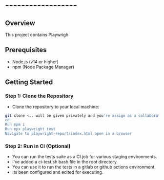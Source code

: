 # ------------------

## Overview

This project contains Playwrigh

## Prerequisites

- Node.js (v14 or higher)
- npm (Node Package Manager)

## Getting Started

### Step 1: Clone the Repository

- Clone the repository to your local machine:

````bash
git clone <.. will be given privately and you're assign as a collaborator in a private repo ....>```
cd
Run npm i
Run npx playwright test
Navigate to playwright-report/index.html open in a browser
````

### Step 2: Run in CI (Optional)

- You can run the tests suite as a CI job for various staging environments.
- I've added a ci-test.sh bash file in the root directory.
- You can use it to run the tests in a gitlab or github actions environment.
- Its been configured and edited for executing.
